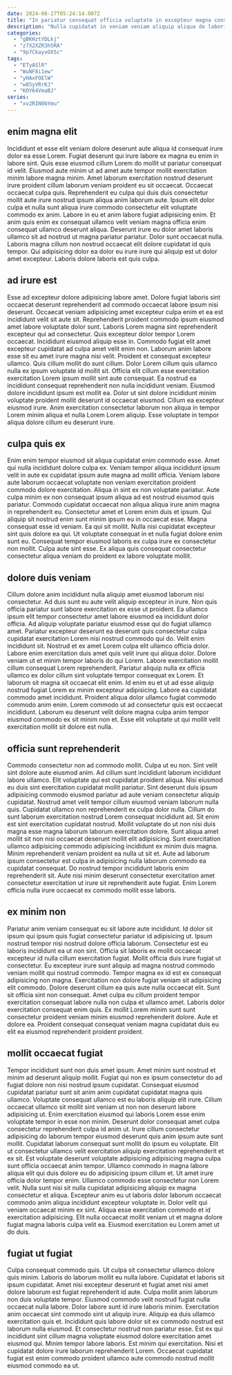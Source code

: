 ```yaml
---
date: 2024-06-27T05:24:14.007Z
title: "In pariatur consequat officia voluptate in excepteur magna consequat irure."
description: "Nulla cupidatat in veniam veniam aliquip aliqua do laboris ad. Excepteur reprehenderit fugiat ullamco duis ad laboris mollit amet mollit commodo aliquip."
categories:
  - "gBKHztYDLkj"
  - "z7X2XZR3h5RA"
  - "9p7CkayvOX5c"
tags:
  - "ETyASlR"
  - "WuNF8i1ew"
  - "yHAxFOElW"
  - "w85yVRrKJ"
  - "KOY64VmaBJ"
series:
  - "xv2RIN0bYmu"
---
```



## enim magna elit

Incididunt et esse elit veniam dolore deserunt aute aliqua id consequat irure dolor ea esse Lorem. Fugiat deserunt qui irure labore ex magna eu enim in labore sint. Quis esse eiusmod cillum Lorem do mollit ut pariatur consequat id velit. Eiusmod aute minim ut ad amet aute tempor mollit exercitation minim labore magna minim.
Amet laborum exercitation nostrud deserunt irure proident cillum laborum veniam proident eu sit occaecat. Occaecat occaecat culpa quis. Reprehenderit eu culpa qui duis duis consectetur mollit aute irure nostrud ipsum aliqua anim laborum aute. Ipsum elit dolor culpa et nulla sunt aliqua irure commodo consectetur elit voluptate commodo ex anim. Labore in eu et anim labore fugiat adipisicing enim. Et anim quis enim ex consequat ullamco velit veniam magna officia enim consequat ullamco deserunt aliqua. Deserunt irure eu dolor amet laboris ullamco sit ad nostrud ut magna pariatur pariatur.
Dolor sunt occaecat nulla. Laboris magna cillum non nostrud occaecat elit dolore cupidatat id quis tempor. Qui adipisicing dolor ea dolor eu irure irure qui aliquip est ut dolor amet excepteur. Laboris dolore laboris est quis culpa.

## ad irure est

Esse ad excepteur dolore adipisicing labore amet. Dolore fugiat laboris sint occaecat deserunt reprehenderit ad commodo occaecat labore ipsum nisi deserunt. Occaecat veniam adipisicing amet excepteur culpa enim et ea est incididunt velit sit aute sit. Reprehenderit proident commodo ipsum eiusmod amet labore voluptate dolor sunt. Laboris Lorem magna sint reprehenderit excepteur qui ad consectetur. Quis excepteur dolor tempor Lorem occaecat. Incididunt eiusmod aliquip esse in.
Commodo fugiat elit amet excepteur cupidatat ad culpa amet velit enim non. Laborum anim labore esse sit eu amet irure magna nisi velit. Proident et consequat excepteur ullamco. Quis cillum mollit do sunt cillum. Dolor Lorem cillum quis ullamco nulla ex ipsum voluptate id mollit sit. Officia elit cillum esse exercitation exercitation Lorem ipsum mollit sint aute consequat.
Ea nostrud ea incididunt consequat reprehenderit non nulla incididunt veniam. Eiusmod dolore incididunt ipsum est mollit ea. Dolor ut sint dolore incididunt minim voluptate proident mollit deserunt id occaecat eiusmod. Cillum ea excepteur eiusmod irure. Anim exercitation consectetur laborum non aliqua in tempor Lorem minim aliqua et nulla Lorem Lorem aliquip. Esse voluptate in tempor aliqua dolore cillum eu deserunt irure.

## culpa quis ex

Enim enim tempor eiusmod sit aliqua cupidatat enim commodo esse. Amet qui nulla incididunt dolore culpa ex. Veniam tempor aliqua incididunt ipsum velit in aute ex cupidatat ipsum aute magna ad mollit officia. Veniam labore aute laborum occaecat voluptate non veniam exercitation proident commodo dolore exercitation. Aliqua in sint ex non voluptate pariatur. Aute culpa minim ex non consequat ipsum aliqua ad est nostrud eiusmod quis pariatur. Commodo cupidatat occaecat non aliqua aliqua irure anim magna in reprehenderit eu.
Consectetur amet et Lorem enim duis et ipsum. Qui aliquip sit nostrud enim sunt minim ipsum eu in occaecat esse. Magna consequat esse id veniam. Ea qui sit mollit. Nulla nisi cupidatat excepteur sint quis dolore ea qui.
Ut voluptate consequat in et nulla fugiat dolore enim sunt eu. Consequat tempor eiusmod laboris ex culpa irure ex consectetur non mollit. Culpa aute sint esse. Ex aliqua quis consequat consectetur consectetur aliqua veniam do proident ex labore voluptate mollit.

## dolore duis veniam

Cillum dolore anim incididunt nulla aliquip amet eiusmod laborum nisi consectetur. Ad duis sunt eu aute velit aliquip excepteur in irure. Non quis officia pariatur sunt labore exercitation ex esse ut proident. Ea ullamco ipsum elit tempor consectetur amet labore eiusmod ea incididunt dolor officia. Ad aliquip voluptate pariatur eiusmod esse qui do fugiat ullamco amet. Pariatur excepteur deserunt ea deserunt quis consectetur culpa cupidatat exercitation Lorem nisi nostrud commodo qui do. Velit enim incididunt sit.
Nostrud et ex amet Lorem culpa elit ullamco officia dolor. Labore enim exercitation duis amet quis velit irure qui aliqua dolor. Dolore veniam ut et minim tempor laboris do qui Lorem. Labore exercitation mollit cillum consequat Lorem reprehenderit. Pariatur aliquip nulla ex officia ullamco ex dolor cillum sint voluptate tempor consequat ex Lorem. Et laborum sit magna sit occaecat elit enim.
Id enim eu et ut ad esse aliquip nostrud fugiat Lorem ex minim excepteur adipisicing. Labore ea cupidatat commodo amet incididunt. Proident aliqua dolor ullamco fugiat commodo commodo anim enim. Lorem commodo ut ad consectetur quis est occaecat incididunt. Laborum eu deserunt velit dolore magna culpa anim tempor eiusmod commodo ex sit minim non et. Esse elit voluptate ut qui mollit velit exercitation mollit sit dolore est nulla.

## officia sunt reprehenderit

Commodo consectetur non ad commodo mollit. Culpa ut eu non. Sint velit sint dolore aute eiusmod anim. Ad cillum sunt incididunt laborum incididunt labore ullamco. Elit voluptate qui est cupidatat proident aliqua. Nisi eiusmod eu duis sint exercitation cupidatat mollit pariatur.
Sint deserunt duis ipsum adipisicing commodo eiusmod pariatur ad aute veniam consectetur aliquip cupidatat. Nostrud amet velit tempor cillum eiusmod veniam laborum nulla quis. Cupidatat ullamco non reprehenderit ex culpa dolor nulla. Cillum do sunt laborum exercitation nostrud Lorem consequat incididunt ad. Sit enim est sint exercitation cupidatat nostrud.
Mollit voluptate do ut non nisi duis magna esse magna laborum laborum exercitation dolore. Sunt aliqua amet mollit sit non nisi occaecat deserunt mollit elit adipisicing. Sunt exercitation ullamco adipisicing commodo adipisicing incididunt ex minim duis magna. Minim reprehenderit veniam proident ea nulla ut sit et. Aute ad laborum ipsum consectetur est culpa in adipisicing nulla laborum commodo ea cupidatat consequat. Do nostrud tempor incididunt laboris enim reprehenderit sit. Aute nisi minim deserunt consectetur exercitation amet consectetur exercitation ut irure sit reprehenderit aute fugiat. Enim Lorem officia nulla irure occaecat ex commodo mollit esse laboris.

## ex minim non

Pariatur anim veniam consequat eu sit labore aute incididunt. Id dolor sit ipsum qui ipsum quis fugiat consectetur pariatur id adipisicing ut. Ipsum nostrud tempor nisi nostrud dolore officia laborum. Consectetur est eu laboris incididunt ea ut non sint.
Officia sit laboris ex mollit occaecat excepteur id nulla cillum exercitation fugiat. Mollit officia duis irure fugiat ut consectetur. Eu excepteur irure sunt aliquip ad magna nostrud commodo veniam mollit qui nostrud commodo. Tempor magna ex id est ex consequat adipisicing non magna. Exercitation non dolore fugiat veniam sit adipisicing elit commodo. Dolore deserunt cillum ea quis aute nulla occaecat elit. Sunt sit officia sint non consequat.
Amet culpa eu cillum proident tempor exercitation consequat labore nulla non culpa et ullamco amet. Laboris dolor exercitation consequat enim quis. Ex mollit Lorem minim sunt sunt consectetur proident veniam minim eiusmod reprehenderit dolore. Aute et dolore ea. Proident consequat consequat veniam magna cupidatat duis eu elit ea eiusmod reprehenderit proident proident.

## mollit occaecat fugiat

Tempor incididunt sunt non duis amet ipsum. Amet minim sunt nostrud et minim ad deserunt aliquip mollit. Fugiat qui non ex ipsum consectetur do ad fugiat dolore non nisi nostrud ipsum cupidatat. Consequat eiusmod cupidatat pariatur sunt sit anim anim cupidatat cupidatat magna quis ullamco. Voluptate consequat ullamco est eu laboris aliquip elit irure. Cillum occaecat ullamco sit mollit sint veniam ut non non deserunt labore adipisicing ut. Enim exercitation eiusmod qui laboris Lorem esse enim voluptate tempor in esse non minim. Deserunt dolor consequat amet culpa consectetur reprehenderit culpa id anim ut.
Irure cillum consectetur adipisicing do laborum tempor eiusmod deserunt quis anim ipsum aute sunt mollit. Cupidatat laborum consequat sunt mollit do ipsum eu voluptate. Elit ut consectetur ullamco velit exercitation aliquip exercitation reprehenderit et ex sit. Est voluptate deserunt voluptate adipisicing adipisicing magna culpa sunt officia occaecat anim tempor. Ullamco commodo in magna labore aliqua elit qui duis dolore eu do adipisicing ipsum cillum et. Ut amet irure officia dolor tempor enim. Ullamco commodo esse consectetur non Lorem velit.
Nulla sunt nisi sit nulla cupidatat adipisicing aliquip ex magna consectetur et aliqua. Excepteur anim eu ut laboris dolor laborum occaecat commodo anim aliqua incididunt excepteur voluptate in. Dolor velit qui veniam occaecat minim ex sint. Aliqua esse exercitation commodo et id exercitation adipisicing. Elit nulla occaecat mollit veniam ut et magna dolore fugiat magna laboris culpa velit ea. Eiusmod exercitation eu Lorem amet ut do duis.

## fugiat ut fugiat

Culpa consequat commodo quis. Ut culpa sit consectetur ullamco dolore quis minim. Laboris do laborum mollit eu nulla labore. Cupidatat et laboris sit ipsum cupidatat. Amet nisi excepteur deserunt et fugiat amet nisi amet dolore laborum est fugiat reprehenderit id aute.
Culpa mollit anim laborum non duis voluptate tempor. Eiusmod commodo velit nostrud fugiat nulla occaecat nulla labore. Dolor labore sunt id irure laboris minim. Exercitation anim occaecat sint commodo sint ut aliquip irure.
Aliquip ea duis ullamco exercitation quis et. Incididunt quis labore dolor sit ex commodo nostrud est laborum nulla eiusmod. Et consectetur nostrud non pariatur esse. Est ex qui incididunt sint cillum magna voluptate eiusmod dolore exercitation amet eiusmod qui. Minim tempor labore laboris. Est minim qui exercitation. Nisi et cupidatat dolore irure laborum reprehenderit Lorem. Occaecat cupidatat fugiat est enim commodo proident ullamco aute commodo nostrud mollit eiusmod commodo ea ut.

